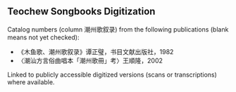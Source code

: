 Teochew Songbooks Digitization
------------------------------

Catalog numbers (column 潮州歌叙录) from the following publications (blank
means not yet checked):

 * 《木鱼歌、潮州歌叙录》谭正璧，书目文献出版社，1982
 * 〈潮汕方言俗曲唱本「潮州歌冊」考〉王順隆，2002

Linked to publicly accessible digitized versions (scans or transcriptions)
where available.
